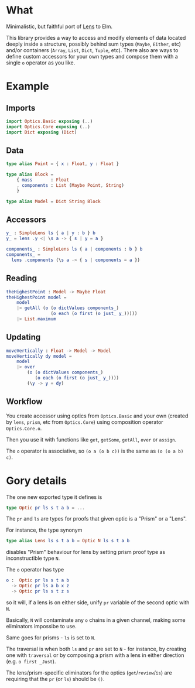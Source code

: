 
# What

Minimalistic, but faithful port of [Lens](https://hackage.haskell.org/package/lens) to Elm.

This library provides a way to access and modify elements of data located deeply inside a structure, possibly behind sum types (`Maybe`, `Either`, etc) and/or containers (`Array`, `List`, `Dict`, `Tuple`, etc).
There also are ways to define custom accessors for your own types and compose them with a single `o` operator as you like.

# Example

## Imports
```elm
import Optics.Basic exposing (..)
import Optics.Core exposing (..)
import Dict exposing (Dict)
```

## Data
```elm
type alias Point = { x : Float, y : Float }

type alias Block =
    { mass       : Float
    , components : List (Maybe Point, String)
    }

type alias Model = Dict String Block
```

## Accessors
```elm
y_ : SimpleLens ls { a | y : b } b
y_ = lens .y <| \s a -> { s | y = a }

components_ : SimpleLens ls { a | components : b } b
components_ =
  lens .components (\s a -> { s | components = a })
```

## Reading
```elm
theHighestPoint : Model -> Maybe Float
theHighestPoint model =
    model
    |> getAll (o (o dictValues components_)
                 (o each (o first (o just_ y_)))))
    |> List.maximum
```

## Updating
```elm
moveVertically : Float -> Model -> Model
moveVertically dy model =
    model
    |> over
        (o (o dictValues components_)
           (o each (o first (o just_ y_))))
        (\y -> y + dy)
```

## Workflow

You create accessor using optics from `Optics.Basic` and your own (created by `lens`, `prism`, etc from `Optics.Core`) using composition operator `Optics.Core.o`.

Then you use it with functions like `get`, `getSome`, `getAll`, `over` or `assign`.

The `o` operator is associative, so `(o a (o b c))` is the same as `(o (o a b) c)`.

# Gory details

The one new exported type it defines is

```elm
type Optic pr ls s t a b = ...
```

The `pr` and `ls` are types for proofs that given optic is a "Prism" or a "Lens".

For instance, the type synonym
```elm
type alias Lens ls s t a b = Optic N ls s t a b
```
disables "Prism" behaviour for lens by setting prism proof type as inconstructible type `N`.

The `o` operator has type
```elm
o :  Optic pr ls s t a b
  -> Optic pr ls a b x z
  -> Optic pr ls s t z s
```
so it will, if a lens is on either side, unify `pr` variable of the second optic with `N`.

Basically, `N` will contaminate any `o` chains in a given channel, making some eliminators impossibe to use.

Same goes for prisms - `ls` is set to `N`.

The traversal is when both `ls` and `pr` are set to `N` - for instance, by creating one with `traversal` or by composing a prism with a lens in either direction (e.g. `o first _Just`).

The lens/prism-specific eliminators for the optics (`get`/`review`/`is`) are requiring that the `pr` (or `ls`) should be `()`.